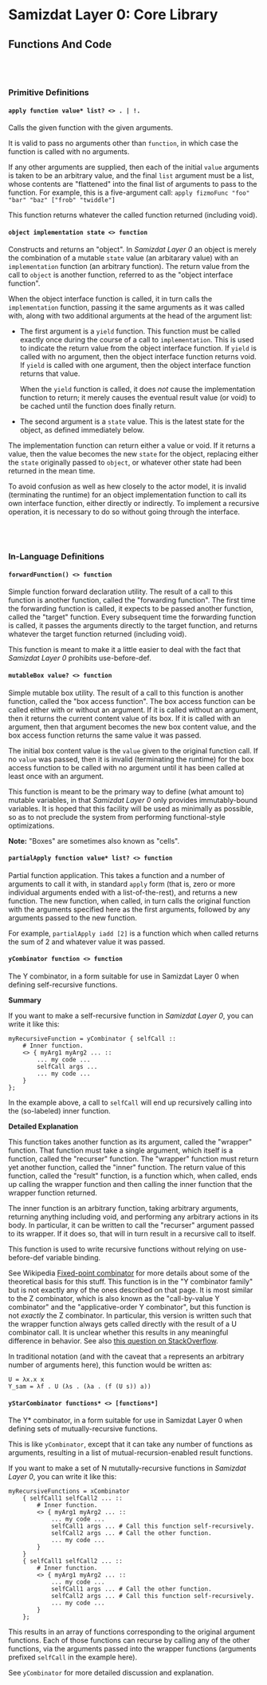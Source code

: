 Samizdat Layer 0: Core Library
==============================

Functions And Code
------------------

<br><br>
### Primitive Definitions

#### `apply function value* list? <> . | !.`

Calls the given function with the given arguments.

It is valid to pass no arguments other than `function`, in which case the
function is called with no arguments.

If any other arguments are supplied, then each of the initial `value`
arguments is taken to be an arbitrary value, and the final `list`
argument must be a list, whose contents are "flattened" into the
final list of arguments to pass to the function. For example, this is
a five-argument call: `apply fizmoFunc "foo" "bar" "baz" ["frob" "twiddle"]`

This function returns whatever the called function returned (including
void).

#### `object implementation state <> function`

Constructs and returns an "object". In *Samizdat Layer 0* an object is
merely the combination of a mutable `state` value (an arbitarary
value) with an `implementation` function (an arbitrary function).
The return value from the call to `object` is another function,
referred to as the "object interface function".

When the object interface function is called, it in turn calls the
`implementation` function, passing it the same arguments as it was
called with, along with two additional arguments at the head of the
argument list:

* The first argument is a `yield` function. This function must be
  called exactly once during the course of a call to `implementation`.
  This is used to indicate the return value from the object interface
  function. If `yield` is called with no argument, then the object
  interface function returns void. If `yield` is called with one argument,
  then the object interface function returns that value.

  When the `yield` function is called, it does *not* cause the
  implementation function to return; it merely causes the eventual
  result value (or void) to be cached until the function does finally
  return.

* The second argument is a `state` value. This is the latest state
  for the object, as defined immediately below.

The implementation function can return either a value or void. If
it returns a value, then the value becomes the new `state` for
the object, replacing either the `state` originally passed to
`object`, or whatever other state had been returned in the mean time.

To avoid confusion as well as hew closely to the actor model,
it is invalid (terminating the runtime) for an object implementation
function to call its own interface function, either directly or
indirectly. To implement a recursive operation, it is necessary to do
so without going through the interface.

<br><br>
### In-Language Definitions

#### `forwardFunction() <> function`

Simple function forward declaration utility. The result of a call to this
function is another function, called the "forwarding function". The first
time the forwarding function is called, it expects to be passed another
function, called the "target" function. Every subsequent time the
forwarding function is called, it passes the arguments directly to the
target function, and returns whatever the target function returned
(including void).

This function is meant to make it a little easier to deal with the fact
that *Samizdat Layer 0* prohibits use-before-def.

#### `mutableBox value? <> function`

Simple mutable box utility. The result of a call to this function is
another function, called the "box access function". The box access function
can be called either with or without an argument. If it is called without
an argument, then it returns the current content value of its box. If it
is called with an argument, then that argument becomes the new box content
value, and the box access function returns the same value it was passed.

The initial box content value is the `value` given to the original function
call. If no `value` was passed, then it is invalid (terminating the runtime)
for the box access function to be called with no argument until it has been
called at least once with an argument.

This function is meant to be the primary way to define (what amount to)
mutable variables, in that *Samizdat Layer 0* only provides immutably-bound
variables. It is hoped that this facility will be used as minimally as
possible, so as to not preclude the system from performing functional-style
optimizations.

**Note:** "Boxes" are sometimes also known as "cells".

#### `partialApply function value* list? <> function`

Partial function application. This takes a function and a number of arguments
to call it with, in standard `apply` form (that is, zero or more individual
arguments ended with a list-of-the-rest), and returns a new function. The
new function, when called, in turn calls the original function with the
arguments specified here as the first arguments, followed by any arguments
passed to the new function.

For example, `partialApply iadd [2]` is a function which when called returns
the sum of 2 and whatever value it was passed.

#### `yCombinator function <> function`

The Y combinator, in a form suitable for use in Samizdat Layer 0 when
defining self-recursive functions.

**Summary**

If you want to make a self-recursive function in *Samizdat Layer 0*,
you can write it like this:

```
myRecursiveFunction = yCombinator { selfCall ::
    # Inner function.
    <> { myArg1 myArg2 ... ::
        ... my code ...
        selfCall args ...
        ... my code ...
    }
};
```

In the example above, a call to `selfCall` will end up recursively
calling into the (so-labeled) inner function.

**Detailed Explanation**

This function takes another function as its argument, called the
"wrapper" function. That function must take a single argument, which itself
is a function, called the "recurser" function. The "wrapper" function must
return yet another function, called the "inner" function. The return value
of this function, called the "result" function, is a function which, when
called, ends up calling the wrapper function and then calling the inner
function that the wrapper function returned.

The inner function is an arbitrary function, taking arbitrary arguments,
returning anything including void, and performing any arbitrary
actions in its body. In particular, it can be written to call the
"recurser" argument passed to its wrapper. If it does so, that will in
turn result in a recursive call to itself.

This function is used to write recursive functions without relying
on use-before-def variable binding.

See Wikipedia [Fixed-point
combinator](http://en.wikipedia.org/wiki/Fixed-point_combinator) for
more details about some of the theoretical basis for this stuff.
This function is in the "Y combinator family" but is not exactly any
of the ones described on that page. It is most similar to the Z
combinator, which is also known as the "call-by-value Y combinator"
and the "applicative-order Y combinator", but this function is not
*exactly* the Z combinator. In particular, this version is written
such that the wrapper function always gets called directly with the
result of a U combinator call. It is unclear whether this results
in any meaningful difference in behavior. See also [this question on
StackOverflow](http://stackoverflow.com/questions/16258308).

In traditional notation (and with
the caveat that `a` represents an arbitrary number of arguments here),
this function would be written as:

```
U = λx.x x
Y_sam = λf . U (λs . (λa . (f (U s)) a))
```

#### `yStarCombinator functions* <> [functions*]`

The Y* combinator, in a form suitable for use in Samizdat Layer 0 when
defining sets of mutually-recursive functions.

This is like `yCombinator`, except that it can take any number of
functions as arguments, resulting in a list of mutual-recursion-enabled
result functions.

If you want to make a set of N mututally-recursive functions in
*Samizdat Layer 0*, you can write it like this:

```
myRecursiveFunctions = xCombinator
    { selfCall1 selfCall2 ... ::
        # Inner function.
        <> { myArg1 myArg2 ... ::
            ... my code ...
            selfCall1 args ... # Call this function self-recursively.
            selfCall2 args ... # Call the other function.
            ... my code ...
        }
    }
    { selfCall1 selfCall2 ... ::
        # Inner function.
        <> { myArg1 myArg2 ... ::
            ... my code ...
            selfCall1 args ... # Call the other function.
            selfCall2 args ... # Call this function self-recursively.
            ... my code ...
        }
    };
```

This results in an array of functions corresponding to the original argument
functions. Each of those functions can recurse by calling any of the other
functions, via the arguments passed into the wrapper functions (arguments
prefixed `selfCall` in the example here).

See `yCombinator` for more detailed discussion and explanation.
